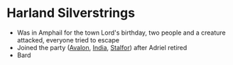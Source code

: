 # Harland Silverstrings
- Was in Amphail for the town Lord's birthday, two people and a creature attacked, everyone tried to escape
- Joined the party ([Avalon](PCs/Current/Avalon.md), [India](PCs/Current/India.md), [Stalfor](PCs/Current/Stalfor.md)) after Adriel retired
- Bard